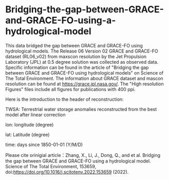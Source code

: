 # Bridging-the-gap-between-GRACE-and-GRACE-FO-using-a-hydrological-model

This data bridged the gap between GRACE and GRACE-FO using hydrological models. The Release 06 Version 02 GRACE and GRACE-FO dataset (RL06_v02) from maxscon resolution by the Jet Propulsion Laboratory (JPL) at 0.5 degree solution was collected as observed data. Specific information can be found in the article of "Bridging the gap between GRACE and GRACE-FO using hydrological models" on Science of The Total Environment. The information about GRACE dataset and mascon resolution can be found at https://grace.jpl.nasa.gov/. The "High resolution Figures" files include all figures for publications with 400 ppi.

Here is the introduction to the header of reconstruction:

TWSA: Terrestrial water storage anomalies reconstructed from the best model after linear correction

lon: longitude (degree)

lat: Latitude (degree)

time: days since 1850-01-01 (Y/M/D)

Please cite orinigial article：Zhang, X., Li, J., Dong, Q., and et al. Bridging the gap between GRACE and GRACE-FO using a hydrological model. Science of The Total Environment, 153659, doi:https://doi.org/10.1016/j.scitotenv.2022.153659 (2022).
